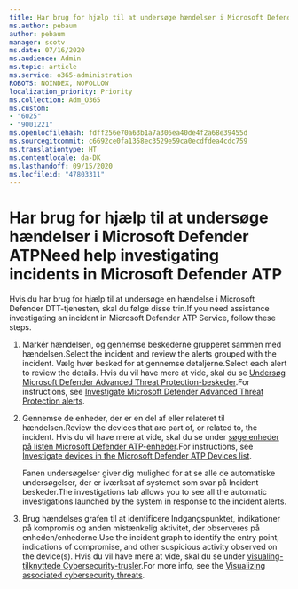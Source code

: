 ```yaml
---
title: Har brug for hjælp til at undersøge hændelser i Microsoft Defender ATP
ms.author: pebaum
author: pebaum
manager: scotv
ms.date: 07/16/2020
ms.audience: Admin
ms.topic: article
ms.service: o365-administration
ROBOTS: NOINDEX, NOFOLLOW
localization_priority: Priority
ms.collection: Adm_O365
ms.custom:
- "6025"
- "9001221"
ms.openlocfilehash: fdff256e70a63b1a7a306ea40de4f2a68e39455d
ms.sourcegitcommit: c6692ce0fa1358ec3529e59ca0ecdfdea4cdc759
ms.translationtype: HT
ms.contentlocale: da-DK
ms.lasthandoff: 09/15/2020
ms.locfileid: "47803311"
---
```

# <a name="need-help-investigating-incidents-in-microsoft-defender-atp"></a><span data-ttu-id="39d2f-102">Har brug for hjælp til at undersøge hændelser i Microsoft Defender ATP</span><span class="sxs-lookup"><span data-stu-id="39d2f-102">Need help investigating incidents in Microsoft Defender ATP</span></span>

<span data-ttu-id="39d2f-103">Hvis du har brug for hjælp til at undersøge en hændelse i Microsoft Defender DTT-tjenesten, skal du følge disse trin.</span><span class="sxs-lookup"><span data-stu-id="39d2f-103">If you need assistance investigating an incident in Microsoft Defender ATP Service, follow these steps.</span></span>

1. <span data-ttu-id="39d2f-104">Markér hændelsen, og gennemse beskederne grupperet sammen med hændelsen.</span><span class="sxs-lookup"><span data-stu-id="39d2f-104">Select the incident and review the alerts grouped with the incident.</span></span> <span data-ttu-id="39d2f-105">Vælg hver besked for at gennemse detaljerne.</span><span class="sxs-lookup"><span data-stu-id="39d2f-105">Select each alert to review the details.</span></span> <span data-ttu-id="39d2f-106">Hvis du vil have mere at vide, skal du se [Undersøg Microsoft Defender Advanced Threat Protection-beskeder](https://docs.microsoft.com/windows/security/threat-protection/microsoft-defender-atp/investigate-alerts).</span><span class="sxs-lookup"><span data-stu-id="39d2f-106">For instructions, see [Investigate Microsoft Defender Advanced Threat Protection alerts](https://docs.microsoft.com/windows/security/threat-protection/microsoft-defender-atp/investigate-alerts).</span></span>
2. <span data-ttu-id="39d2f-107">Gennemse de enheder, der er en del af eller relateret til hændelsen.</span><span class="sxs-lookup"><span data-stu-id="39d2f-107">Review the devices that are part of, or related to, the incident.</span></span> <span data-ttu-id="39d2f-108">Hvis du vil have mere at vide, skal du se under [søge enheder på listen Microsoft Defender ATP-enheder](https://docs.microsoft.com/windows/security/threat-protection/microsoft-defender-atp/investigate-machines).</span><span class="sxs-lookup"><span data-stu-id="39d2f-108">For instructions, see [Investigate devices in the Microsoft Defender ATP Devices list](https://docs.microsoft.com/windows/security/threat-protection/microsoft-defender-atp/investigate-machines).</span></span><br/>
 
    <span data-ttu-id="39d2f-109">Fanen undersøgelser giver dig mulighed for at se alle de automatiske undersøgelser, der er iværksat af systemet som svar på Incident beskeder.</span><span class="sxs-lookup"><span data-stu-id="39d2f-109">The investigations tab allows you to see all the automatic investigations launched by the system in response to the incident alerts.</span></span>
3. <span data-ttu-id="39d2f-110">Brug hændelses grafen til at identificere Indgangspunktet, indikationer på kompromis og anden mistænkelig aktivitet, der observeres på enheden/enhederne.</span><span class="sxs-lookup"><span data-stu-id="39d2f-110">Use the incident graph to identify the entry point, indications of compromise, and other suspicious activity observed on the device(s).</span></span> <span data-ttu-id="39d2f-111">Hvis du vil have mere at vide, skal du se under [visualing-tilknyttede Cybersecurity-trusler](https://docs.microsoft.com/windows/security/threat-protection/microsoft-defender-atp/investigate-incidents#visualizing-associated-cybersecurity-threats).</span><span class="sxs-lookup"><span data-stu-id="39d2f-111">For more info, see the [Visualizing associated cybersecurity threats](https://docs.microsoft.com/windows/security/threat-protection/microsoft-defender-atp/investigate-incidents#visualizing-associated-cybersecurity-threats).</span></span>  